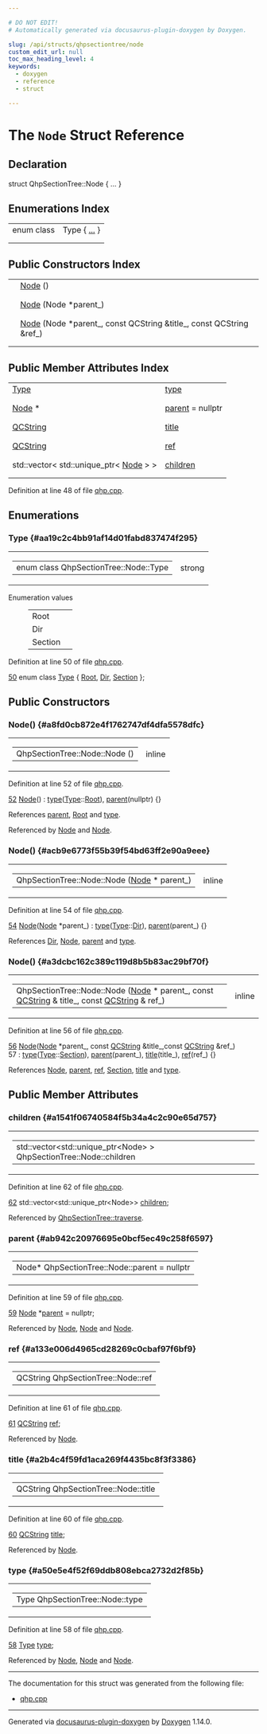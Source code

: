 ```yaml
---

# DO NOT EDIT!
# Automatically generated via docusaurus-plugin-doxygen by Doxygen.

slug: /api/structs/qhpsectiontree/node
custom_edit_url: null
toc_max_heading_level: 4
keywords:
  - doxygen
  - reference
  - struct

---
```


<div class="doxyPage">

# The `Node` Struct Reference



## Declaration

<div class="doxyDeclaration">
struct QhpSectionTree::Node { ... }
</div>

## Enumerations Index

<table class="doxyMembersIndex">

<tr class="doxyMemberIndexItem">
<td class="doxyMemberIndexItemType" align="left" valign="top">enum class</td>
<td class="doxyMemberIndexItemName" align="left" valign="top">Type { <a href="#aa19c2c4bb91af14d01fabd837474f295">...</a> }</td>
</tr>
<tr class="doxyMemberIndexDescription">
<td class="doxyMemberIndexDescriptionLeft"></td>
<td class="doxyMemberIndexDescriptionRight">
</td>
</tr>
<tr class="doxyMemberIndexSeparator">
<td class="doxyMemberIndexSeparator" colspan="2"></td>
</tr>

</table>

## Public Constructors Index

<table class="doxyMembersIndex">

<tr class="doxyMemberIndexItem">
<td class="doxyMemberIndexItemType" align="left" valign="top"></td>
<td class="doxyMemberIndexItemName" align="left" valign="top"><a href="#a8fd0cb872e4f1762747df4dfa5578dfc">Node</a> ()</td>
</tr>
<tr class="doxyMemberIndexDescription">
<td class="doxyMemberIndexDescriptionLeft"></td>
<td class="doxyMemberIndexDescriptionRight">
</td>
</tr>
<tr class="doxyMemberIndexSeparator">
<td class="doxyMemberIndexSeparator" colspan="2"></td>
</tr>

<tr class="doxyMemberIndexItem">
<td class="doxyMemberIndexItemType" align="left" valign="top"></td>
<td class="doxyMemberIndexItemName" align="left" valign="top"><a href="#acb9e6773f55b39f54bd63ff2e90a9eee">Node</a> (Node *parent_)</td>
</tr>
<tr class="doxyMemberIndexDescription">
<td class="doxyMemberIndexDescriptionLeft"></td>
<td class="doxyMemberIndexDescriptionRight">
</td>
</tr>
<tr class="doxyMemberIndexSeparator">
<td class="doxyMemberIndexSeparator" colspan="2"></td>
</tr>

<tr class="doxyMemberIndexItem">
<td class="doxyMemberIndexItemType" align="left" valign="top"></td>
<td class="doxyMemberIndexItemName" align="left" valign="top"><a href="#a3dcbc162c389c119d8b5b83ac29bf70f">Node</a> (Node *parent_, const QCString &amp;title_, const QCString &amp;ref_)</td>
</tr>
<tr class="doxyMemberIndexDescription">
<td class="doxyMemberIndexDescriptionLeft"></td>
<td class="doxyMemberIndexDescriptionRight">
</td>
</tr>
<tr class="doxyMemberIndexSeparator">
<td class="doxyMemberIndexSeparator" colspan="2"></td>
</tr>

</table>

## Public Member Attributes Index

<table class="doxyMembersIndex">

<tr class="doxyMemberIndexItem">
<td class="doxyMemberIndexItemType" align="left" valign="top"><a href="#aa19c2c4bb91af14d01fabd837474f295">Type</a></td>
<td class="doxyMemberIndexItemName" align="left" valign="top"><a href="#a50e5e4f52f69ddb808ebca2732d2f85b">type</a></td>
</tr>
<tr class="doxyMemberIndexDescription">
<td class="doxyMemberIndexDescriptionLeft"></td>
<td class="doxyMemberIndexDescriptionRight">
</td>
</tr>
<tr class="doxyMemberIndexSeparator">
<td class="doxyMemberIndexSeparator" colspan="2"></td>
</tr>

<tr class="doxyMemberIndexItem">
<td class="doxyMemberIndexItemType" align="left" valign="top"><a href="/web-doxygen/docs/api/structs/qhpsectiontree/node">Node</a> *</td>
<td class="doxyMemberIndexItemName" align="left" valign="top"><a href="#ab942c20976695e0bcf5ec49c258f6597">parent</a> = nullptr</td>
</tr>
<tr class="doxyMemberIndexDescription">
<td class="doxyMemberIndexDescriptionLeft"></td>
<td class="doxyMemberIndexDescriptionRight">
</td>
</tr>
<tr class="doxyMemberIndexSeparator">
<td class="doxyMemberIndexSeparator" colspan="2"></td>
</tr>

<tr class="doxyMemberIndexItem">
<td class="doxyMemberIndexItemType" align="left" valign="top"><a href="/web-doxygen/docs/api/classes/qcstring">QCString</a></td>
<td class="doxyMemberIndexItemName" align="left" valign="top"><a href="#a2b4c4f59fd1aca269f4435bc8f3f3386">title</a></td>
</tr>
<tr class="doxyMemberIndexDescription">
<td class="doxyMemberIndexDescriptionLeft"></td>
<td class="doxyMemberIndexDescriptionRight">
</td>
</tr>
<tr class="doxyMemberIndexSeparator">
<td class="doxyMemberIndexSeparator" colspan="2"></td>
</tr>

<tr class="doxyMemberIndexItem">
<td class="doxyMemberIndexItemType" align="left" valign="top"><a href="/web-doxygen/docs/api/classes/qcstring">QCString</a></td>
<td class="doxyMemberIndexItemName" align="left" valign="top"><a href="#a133e006d4965cd28269c0cbaf97f6bf9">ref</a></td>
</tr>
<tr class="doxyMemberIndexDescription">
<td class="doxyMemberIndexDescriptionLeft"></td>
<td class="doxyMemberIndexDescriptionRight">
</td>
</tr>
<tr class="doxyMemberIndexSeparator">
<td class="doxyMemberIndexSeparator" colspan="2"></td>
</tr>

<tr class="doxyMemberIndexItem">
<td class="doxyMemberIndexItemType" align="left" valign="top">std::vector&lt; std::unique_ptr&lt; <a href="/web-doxygen/docs/api/structs/qhpsectiontree/node">Node</a> &gt; &gt;</td>
<td class="doxyMemberIndexItemName" align="left" valign="top"><a href="#a1541f06740584f5b34a4c2c90e65d757">children</a></td>
</tr>
<tr class="doxyMemberIndexDescription">
<td class="doxyMemberIndexDescriptionLeft"></td>
<td class="doxyMemberIndexDescriptionRight">
</td>
</tr>
<tr class="doxyMemberIndexSeparator">
<td class="doxyMemberIndexSeparator" colspan="2"></td>
</tr>

</table>


<p>Definition at line 48 of file <a href="/web-doxygen/docs/api/files/src/qhp-cpp">qhp.cpp</a>.</p>


<div class="doxySectionDef">

## Enumerations

### Type {#aa19c2c4bb91af14d01fabd837474f295}

<div class="doxyMemberItem">
<div class="doxyMemberProto">
<table class="doxyMemberLabels">
<tr class="doxyMemberLabels">
<td class="doxyMemberLabelsLeft">
<table class="doxyMemberName">
<tr>
<td class="doxyMemberName">enum class QhpSectionTree::Node::Type </td>
</tr>
</table>
</td>
<td class="doxyMemberLabelsRight">
<span class="doxyMemberLabels">
<span class="doxyMemberLabel strong">strong</span>
</span>
</td>
</tr>
</table>
</div>
<div class="doxyMemberDoc">


<dl class="doxyEnumList">
<dt class="doxyEnumTableTitle">Enumeration values</dt>
<dd>
<table class="doxyEnumTable">

<tr class="doxyEnumItem">
<td class="doxyEnumItemName">Root<a id="aa19c2c4bb91af14d01fabd837474f295afa03eb688ad8aa1db593d33dabd89bad"></a></td>
<td class="doxyEnumItemDescription"></td>
</tr>

<tr class="doxyEnumItem">
<td class="doxyEnumItemName">Dir<a id="aa19c2c4bb91af14d01fabd837474f295a3c4e6dbf3e1df93a734d9959bac9ee94"></a></td>
<td class="doxyEnumItemDescription"></td>
</tr>

<tr class="doxyEnumItem">
<td class="doxyEnumItemName">Section<a id="aa19c2c4bb91af14d01fabd837474f295ad2c24d59e0baff4d0155fbdf62590867"></a></td>
<td class="doxyEnumItemDescription"></td>
</tr>

</table>
</dd>
</dl>

<p>Definition at line 50 of file <a href="/web-doxygen/docs/api/files/src/qhp-cpp">qhp.cpp</a>.</p>


<div class="doxyProgramListing">

<div class="doxyCodeLine"><span class="doxyLineNumber"><a href="#aa19c2c4bb91af14d01fabd837474f295a3c4e6dbf3e1df93a734d9959bac9ee94">50</a></span><span class="doxyLineContent"><span class="doxyHighlight">      </span><span class="doxyHighlightKeyword">enum class</span><span class="doxyHighlight"> <a href="#aa19c2c4bb91af14d01fabd837474f295">Type</a> { <a href="#aa19c2c4bb91af14d01fabd837474f295afa03eb688ad8aa1db593d33dabd89bad">Root</a>, <a href="#aa19c2c4bb91af14d01fabd837474f295a3c4e6dbf3e1df93a734d9959bac9ee94">Dir</a>, <a href="#aa19c2c4bb91af14d01fabd837474f295ad2c24d59e0baff4d0155fbdf62590867">Section</a> };</span></span></div>

</div>

</div>
</div>

</div>

<div class="doxySectionDef">

## Public Constructors

### Node() {#a8fd0cb872e4f1762747df4dfa5578dfc}

<div class="doxyMemberItem">
<div class="doxyMemberProto">
<table class="doxyMemberLabels">
<tr class="doxyMemberLabels">
<td class="doxyMemberLabelsLeft">
<table class="doxyMemberName">
<tr>
<td class="doxyMemberName">QhpSectionTree::Node::Node ()</td>
</tr>
</table>
</td>
<td class="doxyMemberLabelsRight">
<span class="doxyMemberLabels">
<span class="doxyMemberLabel inline">inline</span>
</span>
</td>
</tr>
</table>
</div>
<div class="doxyMemberDoc">



<p>Definition at line 52 of file <a href="/web-doxygen/docs/api/files/src/qhp-cpp">qhp.cpp</a>.</p>


<div class="doxyProgramListing">

<div class="doxyCodeLine"><span class="doxyLineNumber"><a href="#a8fd0cb872e4f1762747df4dfa5578dfc">52</a></span><span class="doxyLineContent"><span class="doxyHighlight">      <a href="#a8fd0cb872e4f1762747df4dfa5578dfc">Node</a>() : <a href="#a50e5e4f52f69ddb808ebca2732d2f85b">type</a>(<a href="#aa19c2c4bb91af14d01fabd837474f295">Type</a>::<a href="#aa19c2c4bb91af14d01fabd837474f295afa03eb688ad8aa1db593d33dabd89bad">Root</a>), <a href="#ab942c20976695e0bcf5ec49c258f6597">parent</a>(nullptr) {}</span></span></div>

</div>


<p>References <a href="#ab942c20976695e0bcf5ec49c258f6597">parent</a>, <a href="#aa19c2c4bb91af14d01fabd837474f295afa03eb688ad8aa1db593d33dabd89bad">Root</a> and <a href="#a50e5e4f52f69ddb808ebca2732d2f85b">type</a>.</p>


<p>Referenced by <a href="#acb9e6773f55b39f54bd63ff2e90a9eee">Node</a> and <a href="#a3dcbc162c389c119d8b5b83ac29bf70f">Node</a>.</p>

</div>
</div>

### Node() {#acb9e6773f55b39f54bd63ff2e90a9eee}

<div class="doxyMemberItem">
<div class="doxyMemberProto">
<table class="doxyMemberLabels">
<tr class="doxyMemberLabels">
<td class="doxyMemberLabelsLeft">
<table class="doxyMemberName">
<tr>
<td class="doxyMemberName">QhpSectionTree::Node::Node (<a href="/web-doxygen/docs/api/structs/qhpsectiontree/node">Node</a> * parent_)</td>
</tr>
</table>
</td>
<td class="doxyMemberLabelsRight">
<span class="doxyMemberLabels">
<span class="doxyMemberLabel inline">inline</span>
</span>
</td>
</tr>
</table>
</div>
<div class="doxyMemberDoc">



<p>Definition at line 54 of file <a href="/web-doxygen/docs/api/files/src/qhp-cpp">qhp.cpp</a>.</p>


<div class="doxyProgramListing">

<div class="doxyCodeLine"><span class="doxyLineNumber"><a href="#acb9e6773f55b39f54bd63ff2e90a9eee">54</a></span><span class="doxyLineContent"><span class="doxyHighlight">      <a href="#acb9e6773f55b39f54bd63ff2e90a9eee">Node</a>(<a href="#a8fd0cb872e4f1762747df4dfa5578dfc">Node</a> *parent_) : <a href="#a50e5e4f52f69ddb808ebca2732d2f85b">type</a>(<a href="#aa19c2c4bb91af14d01fabd837474f295">Type</a>::<a href="#aa19c2c4bb91af14d01fabd837474f295a3c4e6dbf3e1df93a734d9959bac9ee94">Dir</a>), <a href="#ab942c20976695e0bcf5ec49c258f6597">parent</a>(parent_) {}</span></span></div>

</div>


<p>References <a href="#aa19c2c4bb91af14d01fabd837474f295a3c4e6dbf3e1df93a734d9959bac9ee94">Dir</a>, <a href="#a8fd0cb872e4f1762747df4dfa5578dfc">Node</a>, <a href="#ab942c20976695e0bcf5ec49c258f6597">parent</a> and <a href="#a50e5e4f52f69ddb808ebca2732d2f85b">type</a>.</p>

</div>
</div>

### Node() {#a3dcbc162c389c119d8b5b83ac29bf70f}

<div class="doxyMemberItem">
<div class="doxyMemberProto">
<table class="doxyMemberLabels">
<tr class="doxyMemberLabels">
<td class="doxyMemberLabelsLeft">
<table class="doxyMemberName">
<tr>
<td class="doxyMemberName">QhpSectionTree::Node::Node (<a href="/web-doxygen/docs/api/structs/qhpsectiontree/node">Node</a> * parent_, const <a href="/web-doxygen/docs/api/classes/qcstring">QCString</a> &amp; title_, const <a href="/web-doxygen/docs/api/classes/qcstring">QCString</a> &amp; ref_)</td>
</tr>
</table>
</td>
<td class="doxyMemberLabelsRight">
<span class="doxyMemberLabels">
<span class="doxyMemberLabel inline">inline</span>
</span>
</td>
</tr>
</table>
</div>
<div class="doxyMemberDoc">



<p>Definition at line 56 of file <a href="/web-doxygen/docs/api/files/src/qhp-cpp">qhp.cpp</a>.</p>


<div class="doxyProgramListing">

<div class="doxyCodeLine"><span class="doxyLineNumber"><a href="#a3dcbc162c389c119d8b5b83ac29bf70f">56</a></span><span class="doxyLineContent"><span class="doxyHighlight">      <a href="#a3dcbc162c389c119d8b5b83ac29bf70f">Node</a>(<a href="#a8fd0cb872e4f1762747df4dfa5578dfc">Node</a> *parent_, </span><span class="doxyHighlightKeyword">const</span><span class="doxyHighlight"> <a href="/web-doxygen/docs/api/classes/qcstring">QCString</a> &amp;title_,</span><span class="doxyHighlightKeyword">const</span><span class="doxyHighlight"> <a href="/web-doxygen/docs/api/classes/qcstring">QCString</a> &amp;ref_)</span></span></div>
<div class="doxyCodeLine"><span class="doxyLineNumber">57</span><span class="doxyLineContent"><span class="doxyHighlight">                          : <a href="#a50e5e4f52f69ddb808ebca2732d2f85b">type</a>(<a href="#aa19c2c4bb91af14d01fabd837474f295">Type</a>::<a href="#aa19c2c4bb91af14d01fabd837474f295ad2c24d59e0baff4d0155fbdf62590867">Section</a>), <a href="#ab942c20976695e0bcf5ec49c258f6597">parent</a>(parent_), <a href="#a2b4c4f59fd1aca269f4435bc8f3f3386">title</a>(title_), <a href="#a133e006d4965cd28269c0cbaf97f6bf9">ref</a>(ref_) {}</span></span></div>

</div>


<p>References <a href="#a8fd0cb872e4f1762747df4dfa5578dfc">Node</a>, <a href="#ab942c20976695e0bcf5ec49c258f6597">parent</a>, <a href="#a133e006d4965cd28269c0cbaf97f6bf9">ref</a>, <a href="#aa19c2c4bb91af14d01fabd837474f295ad2c24d59e0baff4d0155fbdf62590867">Section</a>, <a href="#a2b4c4f59fd1aca269f4435bc8f3f3386">title</a> and <a href="#a50e5e4f52f69ddb808ebca2732d2f85b">type</a>.</p>

</div>
</div>

</div>

<div class="doxySectionDef">

## Public Member Attributes

### children {#a1541f06740584f5b34a4c2c90e65d757}

<div class="doxyMemberItem">
<div class="doxyMemberProto">
<table class="doxyMemberLabels">
<tr class="doxyMemberLabels">
<td class="doxyMemberLabelsLeft">
<table class="doxyMemberName">
<tr>
<td class="doxyMemberName">std::vector&lt;std::unique_ptr&lt;Node&gt; &gt; QhpSectionTree::Node::children</td>
</tr>
</table>
</td>
</tr>
</table>
</div>
<div class="doxyMemberDoc">



<p>Definition at line 62 of file <a href="/web-doxygen/docs/api/files/src/qhp-cpp">qhp.cpp</a>.</p>


<div class="doxyProgramListing">

<div class="doxyCodeLine"><span class="doxyLineNumber"><a href="#a1541f06740584f5b34a4c2c90e65d757">62</a></span><span class="doxyLineContent"><span class="doxyHighlight">      std::vector&lt;std::unique_ptr&lt;Node&gt;&gt; <a href="#a1541f06740584f5b34a4c2c90e65d757">children</a>;</span></span></div>

</div>


<p>Referenced by <a href="/web-doxygen/docs/api/classes/qhpsectiontree/#a9a072680707ccb788470b5463a984c38">QhpSectionTree::traverse</a>.</p>

</div>
</div>

### parent {#ab942c20976695e0bcf5ec49c258f6597}

<div class="doxyMemberItem">
<div class="doxyMemberProto">
<table class="doxyMemberLabels">
<tr class="doxyMemberLabels">
<td class="doxyMemberLabelsLeft">
<table class="doxyMemberName">
<tr>
<td class="doxyMemberName">Node* QhpSectionTree::Node::parent = nullptr</td>
</tr>
</table>
</td>
</tr>
</table>
</div>
<div class="doxyMemberDoc">



<p>Definition at line 59 of file <a href="/web-doxygen/docs/api/files/src/qhp-cpp">qhp.cpp</a>.</p>


<div class="doxyProgramListing">

<div class="doxyCodeLine"><span class="doxyLineNumber"><a href="#ab942c20976695e0bcf5ec49c258f6597">59</a></span><span class="doxyLineContent"><span class="doxyHighlight">      <a href="#a8fd0cb872e4f1762747df4dfa5578dfc">Node</a> *<a href="#ab942c20976695e0bcf5ec49c258f6597">parent</a> = </span><span class="doxyHighlightKeyword">nullptr</span><span class="doxyHighlight">;</span></span></div>

</div>


<p>Referenced by <a href="#a8fd0cb872e4f1762747df4dfa5578dfc">Node</a>, <a href="#acb9e6773f55b39f54bd63ff2e90a9eee">Node</a> and <a href="#a3dcbc162c389c119d8b5b83ac29bf70f">Node</a>.</p>

</div>
</div>

### ref {#a133e006d4965cd28269c0cbaf97f6bf9}

<div class="doxyMemberItem">
<div class="doxyMemberProto">
<table class="doxyMemberLabels">
<tr class="doxyMemberLabels">
<td class="doxyMemberLabelsLeft">
<table class="doxyMemberName">
<tr>
<td class="doxyMemberName">QCString QhpSectionTree::Node::ref</td>
</tr>
</table>
</td>
</tr>
</table>
</div>
<div class="doxyMemberDoc">



<p>Definition at line 61 of file <a href="/web-doxygen/docs/api/files/src/qhp-cpp">qhp.cpp</a>.</p>


<div class="doxyProgramListing">

<div class="doxyCodeLine"><span class="doxyLineNumber"><a href="#a133e006d4965cd28269c0cbaf97f6bf9">61</a></span><span class="doxyLineContent"><span class="doxyHighlight">      <a href="/web-doxygen/docs/api/classes/qcstring">QCString</a> <a href="#a133e006d4965cd28269c0cbaf97f6bf9">ref</a>;</span></span></div>

</div>


<p>Referenced by <a href="#a3dcbc162c389c119d8b5b83ac29bf70f">Node</a>.</p>

</div>
</div>

### title {#a2b4c4f59fd1aca269f4435bc8f3f3386}

<div class="doxyMemberItem">
<div class="doxyMemberProto">
<table class="doxyMemberLabels">
<tr class="doxyMemberLabels">
<td class="doxyMemberLabelsLeft">
<table class="doxyMemberName">
<tr>
<td class="doxyMemberName">QCString QhpSectionTree::Node::title</td>
</tr>
</table>
</td>
</tr>
</table>
</div>
<div class="doxyMemberDoc">



<p>Definition at line 60 of file <a href="/web-doxygen/docs/api/files/src/qhp-cpp">qhp.cpp</a>.</p>


<div class="doxyProgramListing">

<div class="doxyCodeLine"><span class="doxyLineNumber"><a href="#a2b4c4f59fd1aca269f4435bc8f3f3386">60</a></span><span class="doxyLineContent"><span class="doxyHighlight">      <a href="/web-doxygen/docs/api/classes/qcstring">QCString</a> <a href="#a2b4c4f59fd1aca269f4435bc8f3f3386">title</a>;</span></span></div>

</div>


<p>Referenced by <a href="#a3dcbc162c389c119d8b5b83ac29bf70f">Node</a>.</p>

</div>
</div>

### type {#a50e5e4f52f69ddb808ebca2732d2f85b}

<div class="doxyMemberItem">
<div class="doxyMemberProto">
<table class="doxyMemberLabels">
<tr class="doxyMemberLabels">
<td class="doxyMemberLabelsLeft">
<table class="doxyMemberName">
<tr>
<td class="doxyMemberName">Type QhpSectionTree::Node::type</td>
</tr>
</table>
</td>
</tr>
</table>
</div>
<div class="doxyMemberDoc">



<p>Definition at line 58 of file <a href="/web-doxygen/docs/api/files/src/qhp-cpp">qhp.cpp</a>.</p>


<div class="doxyProgramListing">

<div class="doxyCodeLine"><span class="doxyLineNumber"><a href="#a50e5e4f52f69ddb808ebca2732d2f85b">58</a></span><span class="doxyLineContent"><span class="doxyHighlight">      <a href="#aa19c2c4bb91af14d01fabd837474f295">Type</a> <a href="#a50e5e4f52f69ddb808ebca2732d2f85b">type</a>;</span></span></div>

</div>


<p>Referenced by <a href="#a8fd0cb872e4f1762747df4dfa5578dfc">Node</a>, <a href="#acb9e6773f55b39f54bd63ff2e90a9eee">Node</a> and <a href="#a3dcbc162c389c119d8b5b83ac29bf70f">Node</a>.</p>

</div>
</div>

</div>

<hr/>

The documentation for this struct was generated from the following file:

<ul>
<li><a href="/web-doxygen/docs/api/files/src/qhp-cpp">qhp.cpp</a></li>
</ul>

<hr/>

<p class="doxyGeneratedBy">Generated via <a href="https://github.com/xpack/docusaurus-plugin-doxygen">docusaurus-plugin-doxygen</a> by <a href="https://www.doxygen.nl">Doxygen</a> 1.14.0.</p>

</div>
